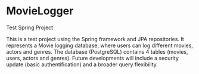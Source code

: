 # MovieLogger
Test Spring Project

This is a test project using the Spring framework and JPA repositories.
It represents a Movie logging database, where users can log different movies, actors and genres.
The database (PostgreSQL) contains 4 tables (movies, users, actors and genres).
Future developments will include a security update (basic authentification) and a broader query flexibility.
